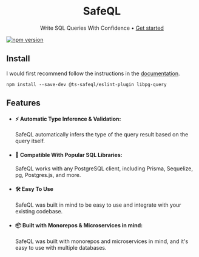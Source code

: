 <h1 align="center">SafeQL</h1>
<p align="center">
  Write SQL Queries With Confidence •
  <a href="https://safeql.dev">Get started</a>
</p>

[![npm version](https://badge.fury.io/js/@ts-safeql%2Feslint-plugin.svg)](https://www.npmjs.com/package/@ts-safeql/eslint-plugin)

## Install

I would first recommend follow the instructions in the [documentation](https://www.safeql.dev/guide/getting-started.html).

```
npm install --save-dev @ts-safeql/eslint-plugin libpg-query
```

## Features

- #### ⚡️ Automatic Type Inference & Validation:

  SafeQL automatically infers the type of the query result based on the query itself.

- #### 🖖 Compatible With Popular SQL Libraries:

  SafeQL works with any PostgreSQL client, including Prisma, Sequelize, pg, Postgres.js, and more.

- #### 🛠️ Easy To Use

  SafeQL was built in mind to be easy to use and integrate with your existing codebase.

- #### 📦 Built with Monorepos & Microservices in mind:

  SafeQL was built with monorepos and microservices in mind, and it's easy to use with multiple databases.
